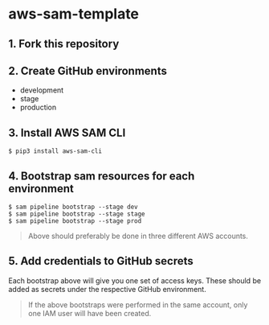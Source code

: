 # aws-sam-template

## 1. Fork this repository

## 2. Create GitHub environments

- development
- stage
- production

## 3. Install AWS SAM CLI

```shell script
$ pip3 install aws-sam-cli
```

## 4. Bootstrap sam resources for each environment

```shell script
$ sam pipeline bootstrap --stage dev
$ sam pipeline bootstrap --stage stage
$ sam pipeline bootstrap --stage prod
```

> Above should preferably be done in three different AWS accounts.

## 5. Add credentials to GitHub secrets

Each bootstrap above will give you one set of access keys. 
These should be added as secrets under the respective GitHub environment.

> If the above bootstraps were performed in the same account, only one IAM user will have been created.
